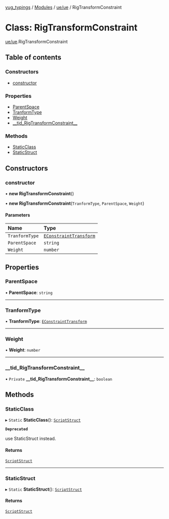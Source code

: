 [yug_typings](../README.md) / [Modules](../modules.md) / [ue/ue](../modules/ue_ue.md) / RigTransformConstraint

# Class: RigTransformConstraint

[ue/ue](../modules/ue_ue.md).RigTransformConstraint

## Table of contents

### Constructors

- [constructor](ue_ue.RigTransformConstraint.md#constructor)

### Properties

- [ParentSpace](ue_ue.RigTransformConstraint.md#parentspace)
- [TranformType](ue_ue.RigTransformConstraint.md#tranformtype)
- [Weight](ue_ue.RigTransformConstraint.md#weight)
- [\_\_tid\_RigTransformConstraint\_\_](ue_ue.RigTransformConstraint.md#__tid_rigtransformconstraint__)

### Methods

- [StaticClass](ue_ue.RigTransformConstraint.md#staticclass)
- [StaticStruct](ue_ue.RigTransformConstraint.md#staticstruct)

## Constructors

### constructor

• **new RigTransformConstraint**()

• **new RigTransformConstraint**(`TranformType`, `ParentSpace`, `Weight`)

#### Parameters

| Name | Type |
| :------ | :------ |
| `TranformType` | [`EConstraintTransform`](../enums/ue_ue.EConstraintTransform.md) |
| `ParentSpace` | `string` |
| `Weight` | `number` |

## Properties

### ParentSpace

• **ParentSpace**: `string`

___

### TranformType

• **TranformType**: [`EConstraintTransform`](../enums/ue_ue.EConstraintTransform.md)

___

### Weight

• **Weight**: `number`

___

### \_\_tid\_RigTransformConstraint\_\_

• `Private` **\_\_tid\_RigTransformConstraint\_\_**: `boolean`

## Methods

### StaticClass

▸ `Static` **StaticClass**(): [`ScriptStruct`](ue_ue.ScriptStruct.md)

**`Deprecated`**

use StaticStruct instead.

#### Returns

[`ScriptStruct`](ue_ue.ScriptStruct.md)

___

### StaticStruct

▸ `Static` **StaticStruct**(): [`ScriptStruct`](ue_ue.ScriptStruct.md)

#### Returns

[`ScriptStruct`](ue_ue.ScriptStruct.md)
